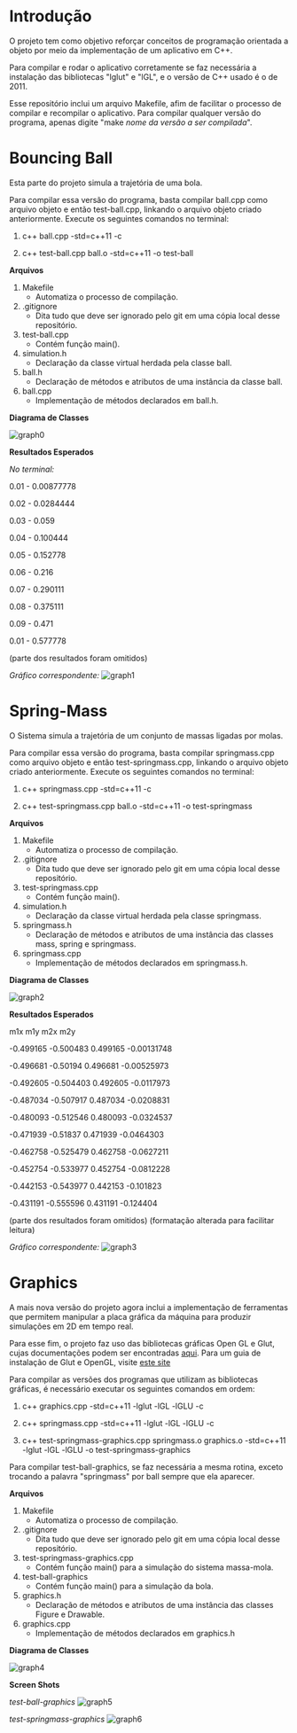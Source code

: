 # Introdução

O projeto tem como objetivo reforçar conceitos de programação orientada a objeto por meio da implementação de um aplicativo em C++.

Para compilar e rodar o aplicativo corretamente se faz necessária a instalação das bibliotecas "lglut" e "lGL", e o versão de C++ usado é o de 2011.

Esse repositório inclui um arquivo Makefile, afim de facilitar o processo de compilar e recompilar o aplicativo. Para compilar qualquer versão do programa, apenas digite "make *nome da versão a ser compilada*".

# Bouncing Ball

Esta parte do projeto simula a trajetória de uma bola.

Para compilar essa versão do programa, basta compilar ball.cpp como arquivo objeto e então test-ball.cpp, linkando o arquivo objeto criado anteriormente. Execute os seguintes comandos no terminal:

1. c++ ball.cpp -std=c++11 -c

2. c++ test-ball.cpp ball.o -std=c++11 -o test-ball

**Arquivos**

1. Makefile
    * Automatiza o processo de compilação.
2. .gitignore
    * Dita tudo que deve ser ignorado pelo git em uma cópia local desse repositório.
3. test-ball.cpp
    * Contém função main().
4. simulation.h
    * Declaração da classe virtual herdada pela classe ball.
5. ball.h
    * Declaração de métodos e atributos de uma instância da classe ball.
6. ball.cpp
    * Implementação de métodos declarados em ball.h.

**Diagrama de Classes**

![graph0](graphs/Bouncing-Ball-UML.png "Bouncing-Ball-UML")

**Resultados Esperados**

*No terminal:*

0.01 - 0.00877778

0.02 - 0.0284444

0.03 - 0.059

0.04 - 0.100444

0.05 - 0.152778

0.06 - 0.216

0.07 - 0.290111

0.08 - 0.375111

0.09 - 0.471

0.01 - 0.577778

(parte dos resultados foram omitidos)

*Gráfico correspondente:*
![graph1](graphs/results.png "Gráfico 1")


# Spring-Mass

O Sistema simula a trajetória de um conjunto de massas ligadas por molas.

Para compilar essa versão do programa, basta compilar springmass.cpp como arquivo objeto e então test-springmass.cpp, linkando o arquivo objeto criado anteriormente. Execute os seguintes comandos no terminal:

1. c++ springmass.cpp -std=c++11 -c

2. c++ test-springmass.cpp ball.o -std=c++11 -o test-springmass

**Arquivos**

1. Makefile
    * Automatiza o processo de compilação.
2. .gitignore
    * Dita tudo que deve ser ignorado pelo git em uma cópia local desse repositório.
3. test-springmass.cpp
    * Contém função main().
4. simulation.h
    * Declaração da classe virtual herdada pela classe springmass.
5. springmass.h
    * Declaração de métodos e atributos de uma instância das classes mass, spring e springmass.
6. springmass.cpp
    * Implementação de métodos declarados em springmass.h.

**Diagrama de Classes**

![graph2](graphs/Spring-Mass-UML.png "Spring-Mass-UML")

**Resultados Esperados**

   m1x      m1y        m2x     m2y

-0.499165 -0.500483 0.499165 -0.00131748

-0.496681 -0.50194 0.496681 -0.00525973

-0.492605 -0.504403 0.492605 -0.0117973

-0.487034 -0.507917 0.487034 -0.0208831

-0.480093 -0.512546 0.480093 -0.0324537

-0.471939 -0.51837 0.471939 -0.0464303

-0.462758 -0.525479 0.462758 -0.0627211

-0.452754 -0.533977 0.452754 -0.0812228

-0.442153 -0.543977 0.442153 -0.101823

-0.431191 -0.555596 0.431191 -0.124404

(parte dos resultados foram omitidos)
(formatação alterada para facilitar leitura)

*Gráfico correspondente:*
![graph3](graphs/results2.png "Gráfico 2")

# Graphics

A mais nova versão do projeto agora inclui a implementação de ferramentas que permitem manipular a placa gráfica da máquina
para produzir simulações em 2D em tempo real.

Para esse fim, o projeto faz uso das bibliotecas gráficas Open GL e Glut, cujas documentações podem ser encontradas
[aqui](https://www.opengl.org/ "Site Oficial da OpenGL"). Para um guia de instalação de Glut e OpenGL, visite
[este site](http://www.prinmath.com/csci5229/misc/install.html "Guia de Instalação")

Para compilar as versões dos programas que utilizam as bibliotecas gráficas, é necessário executar os seguintes comandos em
ordem:

1. c++ graphics.cpp -std=c++11 -lglut -lGL -lGLU -c

2. c++ springmass.cpp -std=c++11 -lglut -lGL -lGLU -c

3. c++ test-springmass-graphics.cpp springmass.o graphics.o -std=c++11 -lglut -lGL -lGLU -o test-springmass-graphics

Para compilar test-ball-graphics, se faz necessária a mesma rotina, exceto trocando a palavra "springmass" por ball sempre que
ela aparecer.

**Arquivos**

1. Makefile
    * Automatiza o processo de compilação.
2. .gitignore
    * Dita tudo que deve ser ignorado pelo git em uma cópia local desse repositório.
3. test-springmass-graphics.cpp
    * Contém função main() para a simulação do sistema massa-mola.
4. test-ball-graphics
    * Contém função main() para a simulação da bola.
5. graphics.h
    * Declaração de métodos e atributos de uma instância das classes Figure e Drawable.
6. graphics.cpp
    * Implementação de métodos declarados em graphics.h

**Diagrama de Classes**

![graph4](graphs/Spring-Mass-UML.png "Spring-Mass-UML")

**Screen Shots**

*test-ball-graphics*
![graph5](graphs/ball-graphics.png "test-ball-graphics em ação")

*test-springmass-graphics*
![graph6](graphs/springmass-graphics.png "test-springmass-graphics em ação")
